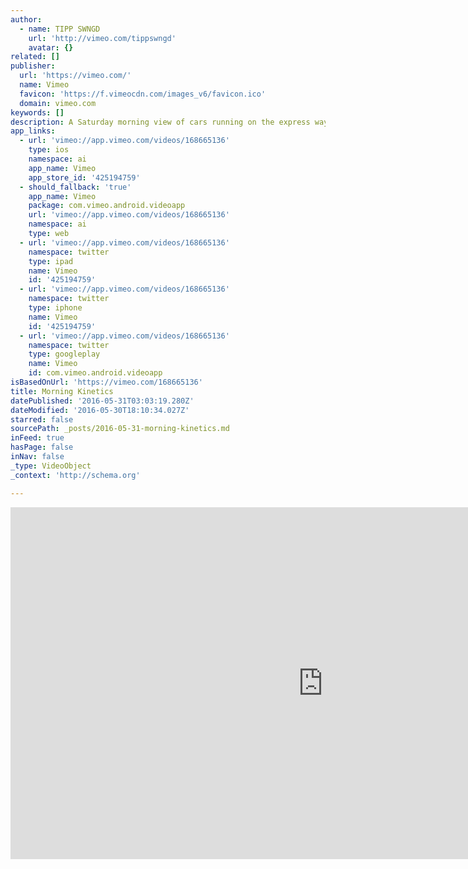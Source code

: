 ```yaml
---
author:
  - name: TIPP SWNGD
    url: 'http://vimeo.com/tippswngd'
    avatar: {}
related: []
publisher:
  url: 'https://vimeo.com/'
  name: Vimeo
  favicon: 'https://f.vimeocdn.com/images_v6/favicon.ico'
  domain: vimeo.com
keywords: []
description: A Saturday morning view of cars running on the express way from my window.
app_links:
  - url: 'vimeo://app.vimeo.com/videos/168665136'
    type: ios
    namespace: ai
    app_name: Vimeo
    app_store_id: '425194759'
  - should_fallback: 'true'
    app_name: Vimeo
    package: com.vimeo.android.videoapp
    url: 'vimeo://app.vimeo.com/videos/168665136'
    namespace: ai
    type: web
  - url: 'vimeo://app.vimeo.com/videos/168665136'
    namespace: twitter
    type: ipad
    name: Vimeo
    id: '425194759'
  - url: 'vimeo://app.vimeo.com/videos/168665136'
    namespace: twitter
    type: iphone
    name: Vimeo
    id: '425194759'
  - url: 'vimeo://app.vimeo.com/videos/168665136'
    namespace: twitter
    type: googleplay
    name: Vimeo
    id: com.vimeo.android.videoapp
isBasedOnUrl: 'https://vimeo.com/168665136'
title: Morning Kinetics
datePublished: '2016-05-31T03:03:19.280Z'
dateModified: '2016-05-30T18:10:34.027Z'
starred: false
sourcePath: _posts/2016-05-31-morning-kinetics.md
inFeed: true
hasPage: false
inNav: false
_type: VideoObject
_context: 'http://schema.org'

---
```

<iframe src="https://cdn.embedly.com/widgets/media.html?src=https%3A%2F%2Fplayer.vimeo.com%2Fvideo%2F168665136&amp;url=https%3A%2F%2Fvimeo.com%2F168665136&amp;image=http%3A%2F%2Fi.vimeocdn.com%2Fvideo%2F573207788_1280.jpg&amp;key=b7d04c9b404c499eba89ee7072e1c4f7&amp;type=text%2Fhtml&amp;schema=vimeo" width="1000" height="563" scrolling="no" frameborder="0" allowfullscreen="" style=""></iframe>